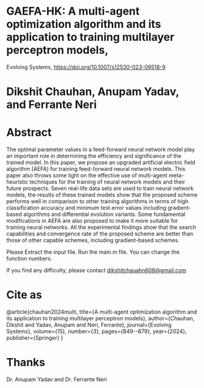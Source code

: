 # GAEFA-HK: A multi-agent optimization algorithm and its application to training multilayer perceptron models, 

Evolving Systems, https://doi.org/10.1007/s12530-023-09518-9
# Dikshit Chauhan, Anupam Yadav, and Ferrante Neri

# Abstract
The optimal parameter values in a feed-forward neural network model play an important role in determining the efficiency and significance of the trained model. 
In this paper, we propose an upgraded artificial electric field algorithm (AEFA) for training feed-forward neural network models. 
This paper also throws some light on the effective use of multi-agent meta-heuristic techniques for the training of neural network models and their future prospects. 
Seven real-life data sets are used to train neural network models, the results of these trained models show that the proposed scheme performs well in comparison to other 
training algorithms in terms of high classification accuracy and minimum test error values including gradient-based algorithms and differential evolution variants. 
Some fundamental modifications in AEFA are also proposed to make it more suitable for training neural networks.
All the experimental findings show that the search capabilities and convergence rate of the proposed scheme are better than those of other capable schemes, including gradient-based schemes.

Please Extract the input file.
Run the main.m file. You can change the function numbers.

If you find any difficulty, please contact dikshitchauahn608@gmail.com 

# Cite as 
@article{chauhan2024multi,
  title={A multi-agent optimization algorithm and its application to training multilayer perceptron models},
  author={Chauhan, Dikshit and Yadav, Anupam and Neri, Ferrante},
  journal={Evolving Systems},
  volume={15},
  number={3},
  pages={849--879},
  year={2024},
  publisher={Springer}
}

# Thanks
Dr. Anupam Yadav and Dr. Ferrante Neri
